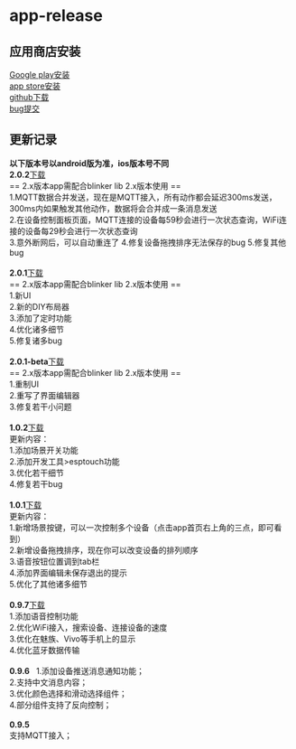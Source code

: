# app-release  
## 应用商店安装  
[Google play安装](https://play.google.com/store/apps/details?id=iot.clz.me)  
[app store安装](https://itunes.apple.com/cn/app/id1357907814)  
[github下载](https://github.com/blinker-iot/app-release/releases)  
[bug提交](https://www.arduino.cn/thread-81133-1-1.html)  
## 更新记录  
**以下版本号以android版为准，ios版本号不同**  
**2.0.2**[下载](https://github.com/blinker-iot/app-release/releases/download/2.0.2/blinker-2.0.2.apk)  
== 2.x版本app需配合blinker lib 2.x版本使用 ==  
1.MQTT数据合并发送，现在是MQTT接入，所有动作都会延迟300ms发送，300ms内如果触发其他动作，数据将会合并成一条消息发送  
2.在设备控制面板页面，MQTT连接的设备每59秒会进行一次状态查询，WiFi连接的设备每29秒会进行一次状态查询  
3.意外断网后，可以自动重连了
4.修复设备拖拽排序无法保存的bug
5.修复其他bug  
<br>
**2.0.1**[下载](https://github.com/blinker-iot/app-release/releases/download/2.0.1/blinker-2.0.1.apk)  
== 2.x版本app需配合blinker lib 2.x版本使用 ==  
1.新UI  
2.新的DIY布局器  
3.添加了定时功能  
4.优化诸多细节  
5.修复诸多bug  
<br>
**2.0.1-beta**[下载](https://github.com/blinker-iot/app-release/releases/download/2.0.1-beta/blinker2.0.1-beta.apk)  
== 2.x版本app需配合blinker lib 2.x版本使用 ==  
1.重制UI  
2.重写了界面编辑器  
3.修复若干小问题  
<br>
**1.0.2**[下载](https://github.com/blinker-iot/app-release/releases/download/1.0.2/blinker-1.0.2.apk)  
更新内容：  
1.添加场景开关功能  
2.添加开发工具>esptouch功能  
3.优化若干细节  
4.修复若干bug  
<br>
**1.0.1**[下载](https://github.com/blinker-iot/app-release/releases/download/1.0.1-beta/blinker-1.0.1-beta.apk)  
更新内容：  
1.新增场景按键，可以一次控制多个设备（点击app首页右上角的三点，即可看到）  
2.新增设备拖拽排序，现在你可以改变设备的排列顺序  
3.语音按钮位置调到tab栏  
4.添加界面编辑未保存退出的提示  
5.优化了其他诸多细节  
<br>
**0.9.7**[下载](https://github.com/blinker-iot/app-release/releases/download/0.9.7/blinker-0.9.7.apk)  
1.添加语音控制功能  
2.优化WiFi接入，搜索设备、连接设备的速度  
3.优化在魅族、Vivo等手机上的显示  
4.优化蓝牙数据传输  
<br>
**0.9.6**  
1.添加设备推送消息通知功能；  
2.支持中文消息内容；  
3.优化颜色选择和滑动选择组件；  
4.部分组件支持了反向控制；  
<br>
**0.9.5**  
支持MQTT接入；  
